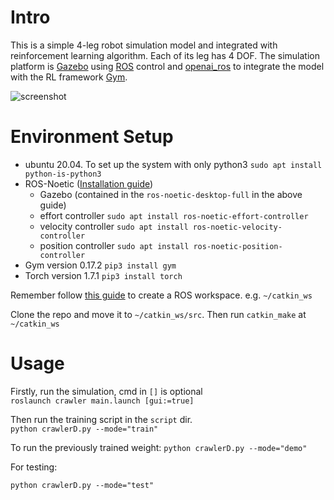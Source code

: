 # Intro

This is a simple 4-leg robot simulation model and integrated with reinforcement learning algorithm. Each of its leg has 4 DOF. The simulation platform is [Gazebo](http://gazebosim.org/) using [ROS](https://www.ros.org/) control and [openai_ros](http://wiki.ros.org/openai_ros) to integrate the model with the RL framework [Gym](https://gym.openai.com/).

![screenshot](screenshot.png)

# Environment Setup

- ubuntu 20.04. To set up the system with only python3 `sudo apt install python-is-python3`
- ROS-Noetic ([Installation guide](http://wiki.ros.org/noetic/Installation/Ubuntu))
    - Gazebo (contained in the `ros-noetic-desktop-full` in the above guide)
    - effort controller `sudo apt install ros-noetic-effort-controller`
    - velocity controller `sudo apt install ros-noetic-velocity-controller`
    - position controller `sudo apt install ros-noetic-position-controller`
- Gym version 0.17.2 `pip3 install gym`
- Torch version 1.7.1 `pip3 install torch`

Remember follow [this guide](http://wiki.ros.org/ROS/Tutorials/InstallingandConfiguringROSEnvironment) to create a ROS workspace. e.g. `~/catkin_ws`

Clone the repo and move it to `~/catkin_ws/src`. Then run `catkin_make` at `~/catkin_ws`

# Usage

Firstly, run the simulation, cmd in `[]` is optional  
`roslaunch crawler main.launch [gui:=true]`

Then run the training script in the `script` dir.  
`python crawlerD.py --mode="train"`

To run the previously trained weight:
`python crawlerD.py --mode="demo"`

For testing: 

`python crawlerD.py --mode="test"`
